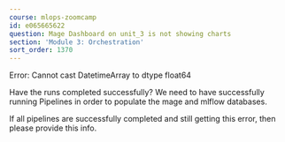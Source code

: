 ```yaml
---
course: mlops-zoomcamp
id: e065665622
question: Mage Dashboard on unit_3 is not showing charts
section: 'Module 3: Orchestration'
sort_order: 1370
---
```


Error: Cannot cast DatetimeArray to dtype float64

Have the runs completed successfully? We need to have successfully running Pipelines in order to populate the mage and mlflow databases.

If all pipelines are successfully completed and still getting this error, then please provide this info.

